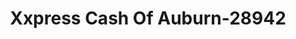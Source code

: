 ---
f_zip-code: 36830
f_state-code: AL
title: Xxpress Cash Of Auburn-28942
f_phone: 334-501-0701
f_city-only: Auburn
f_address: 555 Opelika Rd Auburn
f_location-unique-id: '28942'
slug: xxpress-cash-of-auburn-28942
updated-on: '2024-05-30T13:46:58.046Z'
created-on: '2024-05-30T13:36:59.803Z'
published-on: '2024-05-30T13:54:32.469Z'
f_city-state: cms/city/auburn-al.md
f_company: cms/company/xxpress-cash-of-auburn.md
f_state: cms/state/alabama.md
layout: '[payday-loan].html'
tags: payday-loan
---